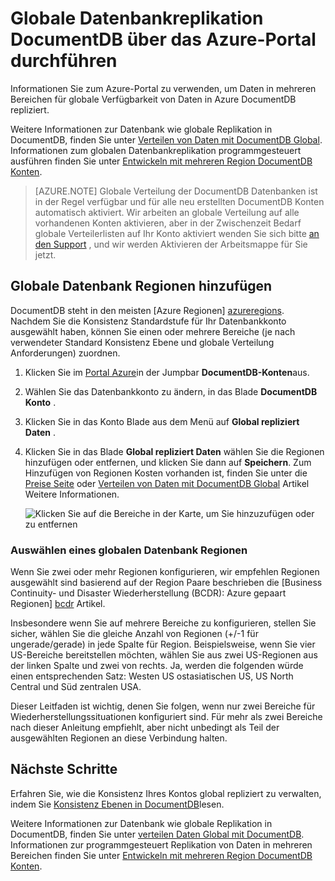 <properties
    pageTitle="Globale Datenbankreplikation DocumentDB | Microsoft Azure"
    description="Erfahren Sie, wie die globale Replikation Ihres Kontos DocumentDB über das Azure-Portal zu verwalten."
    services="documentdb"
    keywords="globale Datenbank, Replikation"
    documentationCenter=""
    authors="mimig1"
    manager="jhubbard"
    editor="cgronlun"/>

<tags
    ms.service="documentdb"
    ms.workload="data-services"
    ms.tgt_pltfrm="na"
    ms.devlang="na"
    ms.topic="article"
    ms.date="10/17/2016"
    ms.author="mimig"/>

# <a name="how-to-perform-documentdb-global-database-replication-using-the-azure-portal"></a>Globale Datenbankreplikation DocumentDB über das Azure-Portal durchführen

Informationen Sie zum Azure-Portal zu verwenden, um Daten in mehreren Bereichen für globale Verfügbarkeit von Daten in Azure DocumentDB repliziert.

Weitere Informationen zur Datenbank wie globale Replikation in DocumentDB, finden Sie unter [Verteilen von Daten mit DocumentDB Global](documentdb-distribute-data-globally.md). Informationen zum globalen Datenbankreplikation programmgesteuert ausführen finden Sie unter [Entwickeln mit mehreren Region DocumentDB Konten](documentdb-developing-with-multiple-regions.md).

> [AZURE.NOTE] Globale Verteilung der DocumentDB Datenbanken ist in der Regel verfügbar und für alle neu erstellten DocumentDB Konten automatisch aktiviert. Wir arbeiten an globale Verteilung auf alle vorhandenen Konten aktivieren, aber in der Zwischenzeit Bedarf globale Verteilerlisten auf Ihr Konto aktiviert wenden Sie sich bitte [an den Support](https://portal.azure.com/?#blade/Microsoft_Azure_Support/HelpAndSupportBlade) , und wir werden Aktivieren der Arbeitsmappe für Sie jetzt.

## <a id="addregion"></a>Globale Datenbank Regionen hinzufügen

DocumentDB steht in den meisten [Azure Regionen] [azureregions]. Nachdem Sie die Konsistenz Standardstufe für Ihr Datenbankkonto ausgewählt haben, können Sie einen oder mehrere Bereiche (je nach verwendeter Standard Konsistenz Ebene und globale Verteilung Anforderungen) zuordnen.

1. Klicken Sie im [Portal Azure](https://portal.azure.com/)in der Jumpbar **DocumentDB-Konten**aus.
2. Wählen Sie das Datenbankkonto zu ändern, in das Blade **DocumentDB Konto** .
3. Klicken Sie in das Konto Blade aus dem Menü auf **Global repliziert Daten** .
4. Klicken Sie in das Blade **Global repliziert Daten** wählen Sie die Regionen hinzufügen oder entfernen, und klicken Sie dann auf **Speichern**. Zum Hinzufügen von Regionen Kosten vorhanden ist, finden Sie unter die [Preise Seite](https://azure.microsoft.com/pricing/details/documentdb/) oder [Verteilen von Daten mit DocumentDB Global](documentdb-distribute-data-globally.md) Artikel Weitere Informationen.

    ![Klicken Sie auf die Bereiche in der Karte, um Sie hinzuzufügen oder zu entfernen][1]

### <a name="selecting-global-database-regions"></a>Auswählen eines globalen Datenbank Regionen

Wenn Sie zwei oder mehr Regionen konfigurieren, wir empfehlen Regionen ausgewählt sind basierend auf der Region Paare beschrieben die [Business Continuity- und Disaster Wiederherstellung (BCDR): Azure gepaart Regionen]  [ bcdr] Artikel.

Insbesondere wenn Sie auf mehrere Bereiche zu konfigurieren, stellen Sie sicher, wählen Sie die gleiche Anzahl von Regionen (+/-1 für ungerade/gerade) in jede Spalte für Region. Beispielsweise, wenn Sie vier US-Bereiche bereitstellen möchten, wählen Sie aus zwei US-Regionen aus der linken Spalte und zwei von rechts. Ja, werden die folgenden würde einen entsprechenden Satz: Westen US ostasiatischen US, US North Central und Süd zentralen USA.

Dieser Leitfaden ist wichtig, denen Sie folgen, wenn nur zwei Bereiche für Wiederherstellungssituationen konfiguriert sind. Für mehr als zwei Bereiche nach dieser Anleitung empfiehlt, aber nicht unbedingt als Teil der ausgewählten Regionen an diese Verbindung halten.

<!---
## <a id="selectwriteregion"></a>Select the write region

While all regions associated with your DocumentDB database account can serve reads (both, single item as well as multi-item paginated reads) and queries, only one region can actively receive the write (insert, upsert, replace, delete) requests. To set the active write region, do the following  


1. In the **DocumentDB Account** blade, select the database account to modify.
2. In the account blade, if the **All Settings** blade is not already opened, click **All Settings**.
3. In the **All Settings** blade, click **Write Region Priority**.
    ![Change the write region under DocumentDB Account > Settings > Add/Remove Regions][2]
4. Click and drag regions to order the list of regions. The first region in the list of regions is the active write region.
    ![Change the write region by reordering the region list under DocumentDB Account > Settings > Change Write Regions][3]
-->

## <a id="next"></a>Nächste Schritte

Erfahren Sie, wie die Konsistenz Ihres Kontos global repliziert zu verwalten, indem Sie [Konsistenz Ebenen in DocumentDB](documentdb-consistency-levels.md)lesen.

Weitere Informationen zur Datenbank wie globale Replikation in DocumentDB, finden Sie unter [verteilen Daten Global mit DocumentDB](documentdb-distribute-data-globally.md). Informationen zur programmgesteuert Replikation von Daten in mehreren Bereichen finden Sie unter [Entwickeln mit mehreren Region DocumentDB Konten](documentdb-developing-with-multiple-regions.md).

<!--Image references-->
[1]: ./media/documentdb-portal-global-replication/documentdb-add-region.png
[2]: ./media/documentdb-portal-global-replication/documentdb_change_write_region-1.png
[3]: ./media/documentdb-portal-global-replication/documentdb_change_write_region-2.png

<!--Reference style links - using these makes the source content way more readable than using inline links-->
[bcdr]: https://azure.microsoft.com/documentation/articles/best-practices-availability-paired-regions/
[consistency]: https://azure.microsoft.com/documentation/articles/documentdb-consistency-levels/
[azureregions]: https://azure.microsoft.com/en-us/regions/#services
[offers]: https://azure.microsoft.com/en-us/pricing/details/documentdb/
